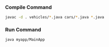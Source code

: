 ### Compile Command
```sh
javac -d . vehicles/*.java cars/*.java *.java
```

### Run Command
```sh
java myapp/MainApp
```
